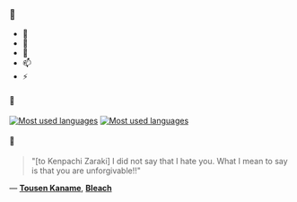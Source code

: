 ### 👋

- 🔭
- 🌱
- 💬
- 📫
- ⚡

#### 🧏

[![Most used languages](https://github-readme-stats-aynah.vercel.app/api/top-langs/?username=aynh&theme=solarized-dark&langs_count=6&layout=compact&hide_title=true)](https://github.com/anuraghazra/github-readme-stats#gh-dark-mode-only)
[![Most used languages](https://github-readme-stats-aynah.vercel.app/api/top-langs/?username=aynh&theme=solarized-light&langs_count=6&layout=compact&hide_title=true)](https://github.com/anuraghazra/github-readme-stats#gh-light-mode-only)

#### 💬

> "[to Kenpachi Zaraki] I did not say that I hate you. What I mean to say is that you are unforgivable!!"

&mdash; [**Tousen Kaname**](https://myanimelist.net/character.php?q=Tousen%20Kaname&cat=character), [**Bleach**](https://myanimelist.net/search/all?q=Bleach&cat=all)
